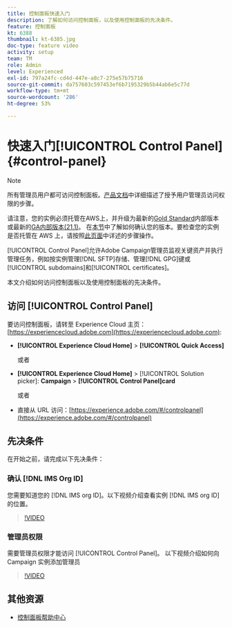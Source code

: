 ```yaml
---
title: 控制面板快速入门
description: 了解如何访问控制面板，以及使用控制面板的先决条件。
feature: 控制面板
kt: 6388
thumbnail: kt-6385.jpg
doc-type: feature video
activity: setup
team: TM
role: Admin
level: Experienced
exl-id: 797a24fc-cd4d-447e-a8c7-275e57b75716
source-git-commit: da757603c597453ef6b7195329b5b44ab6e5c77d
workflow-type: tm+mt
source-wordcount: '286'
ht-degree: 53%

---
```


#  快速入门[!UICONTROL Control Panel] {#control-panel}

>[!NOTE]
>
> 所有管理员用户都可访问控制面板。[产品文档](https://experienceleague.adobe.com/docs/control-panel/using/discover-control-panel/managing-permissions.html?lang=zh-Hans#discover-control-panel)中详细描述了授予用户管理员访问权限的步骤。
>
> 请注意，您的实例必须托管在AWS上，并升级为最新的[Gold Standard](https://experienceleague.adobe.com/docs/campaign-classic/using/release-notes/gs-release/gs-overview.html?lang=zh-Hans)内部版本或最新的[GA内部版本(21.1)](https://experienceleague.adobe.com/docs/campaign-classic/using/release-notes/latest-release.html?lang=en#release-notes)。 在[本节](https://experienceleague.adobe.com/docs/campaign-classic/using/getting-started/starting-with-adobe-campaign/launching-adobe-campaign.html?lang=en#getting-your-campaign-version)中了解如何确认您的版本。要检查您的实例是否托管在 AWS 上，请按照[此页面](https://experienceleague.adobe.com/docs/control-panel/using/faq.html)中详述的步骤操作。

[!UICONTROL Control Panel]允许Adobe Campaign管理员监视关键资产并执行管理任务，例如按实例管理[!DNL SFTP]存储、管理[!DNL GPG]键或[!UICONTROL subdomains]和[!UICONTROL certificates]。

本文介绍如何访问控制面板以及使用控制面板的先决条件。

## 访问 [!UICONTROL Control Panel]

要访问控制面板，请转至 Experience Cloud 主页： [https://experiencecloud.adobe.com](https://experiencecloud.adobe.com):

* **[!UICONTROL Experience Cloud Home]** > **[!UICONTROL Quick Access]**

   或者
* **[!UICONTROL Experience Cloud Home]**  > [!UICONTROL Solution picker]: **Campaign** > **[!UICONTROL Control Panel]card**

   或者

* 直接从 URL 访问：[https://experience.adobe.com/#/controlpanel](https://experience.adobe.com/#/controlpanel)

## 先决条件

在开始之前，请完成以下先决条件：

### 确认 [!DNL IMS Org ID]

您需要知道您的 [!DNL IMS org ID]。以下视频介绍查看实例 [!DNL IMS org ID] 的位置。

>[!VIDEO](https://video.tv.adobe.com/v/27183?quality=12)

### 管理员权限

需要管理员权限才能访问 [!UICONTROL Control Panel]。
以下视频介绍如何向 Campaign 实例添加管理员

>[!VIDEO](https://video.tv.adobe.com/v/27147?quality=12)

## 其他资源

* [控制面板帮助中心](https://docs.adobe.com/content/help/zh-Hans/control-panel/using/control-panel-home.html)
